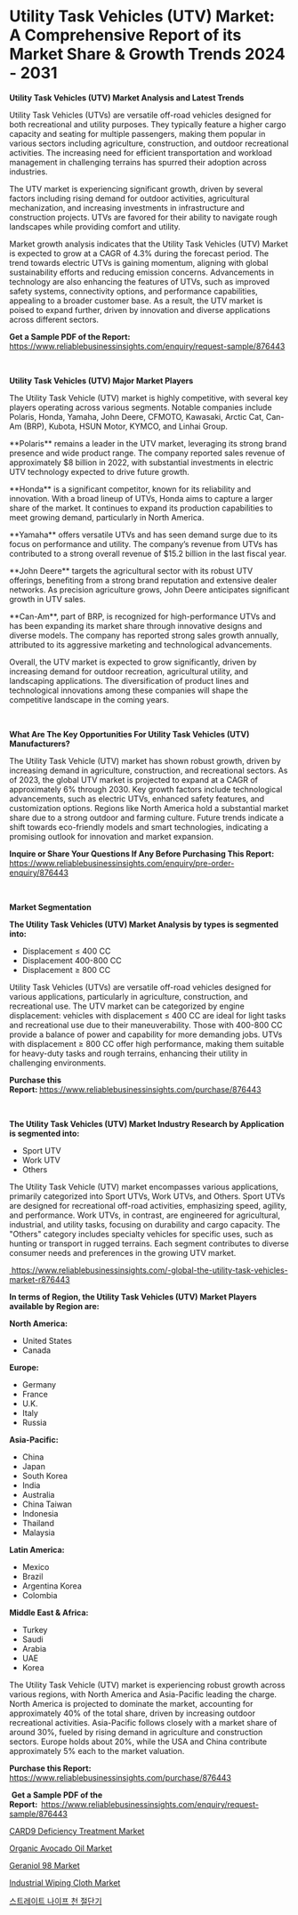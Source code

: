 <p><h1>Utility Task Vehicles (UTV) Market: A Comprehensive Report of its Market Share & Growth Trends 2024 - 2031</h1></p><p><strong>Utility Task Vehicles (UTV) Market Analysis and Latest Trends</strong></p>
<p><p>Utility Task Vehicles (UTVs) are versatile off-road vehicles designed for both recreational and utility purposes. They typically feature a higher cargo capacity and seating for multiple passengers, making them popular in various sectors including agriculture, construction, and outdoor recreational activities. The increasing need for efficient transportation and workload management in challenging terrains has spurred their adoption across industries.</p><p>The UTV market is experiencing significant growth, driven by several factors including rising demand for outdoor activities, agricultural mechanization, and increasing investments in infrastructure and construction projects. UTVs are favored for their ability to navigate rough landscapes while providing comfort and utility.</p><p>Market growth analysis indicates that the Utility Task Vehicles (UTV) Market is expected to grow at a CAGR of 4.3% during the forecast period. The trend towards electric UTVs is gaining momentum, aligning with global sustainability efforts and reducing emission concerns. Advancements in technology are also enhancing the features of UTVs, such as improved safety systems, connectivity options, and performance capabilities, appealing to a broader customer base. As a result, the UTV market is poised to expand further, driven by innovation and diverse applications across different sectors.</p></p>
<p><strong>Get a Sample PDF of the Report:&nbsp;</strong> <a href="https://www.reliablebusinessinsights.com/enquiry/request-sample/876443">https://www.reliablebusinessinsights.com/enquiry/request-sample/876443</a></p>
<p>&nbsp;</p>
<p><strong>Utility Task Vehicles (UTV) Major Market Players</strong></p>
<p><p>The Utility Task Vehicle (UTV) market is highly competitive, with several key players operating across various segments. Notable companies include Polaris, Honda, Yamaha, John Deere, CFMOTO, Kawasaki, Arctic Cat, Can-Am (BRP), Kubota, HSUN Motor, KYMCO, and Linhai Group.</p><p>**Polaris** remains a leader in the UTV market, leveraging its strong brand presence and wide product range. The company reported sales revenue of approximately $8 billion in 2022, with substantial investments in electric UTV technology expected to drive future growth.</p><p>**Honda** is a significant competitor, known for its reliability and innovation. With a broad lineup of UTVs, Honda aims to capture a larger share of the market. It continues to expand its production capabilities to meet growing demand, particularly in North America.</p><p>**Yamaha** offers versatile UTVs and has seen demand surge due to its focus on performance and utility. The company’s revenue from UTVs has contributed to a strong overall revenue of $15.2 billion in the last fiscal year.</p><p>**John Deere** targets the agricultural sector with its robust UTV offerings, benefiting from a strong brand reputation and extensive dealer networks. As precision agriculture grows, John Deere anticipates significant growth in UTV sales.</p><p>**Can-Am**, part of BRP, is recognized for high-performance UTVs and has been expanding its market share through innovative designs and diverse models. The company has reported strong sales growth annually, attributed to its aggressive marketing and technological advancements.</p><p>Overall, the UTV market is expected to grow significantly, driven by increasing demand for outdoor recreation, agricultural utility, and landscaping applications. The diversification of product lines and technological innovations among these companies will shape the competitive landscape in the coming years.</p></p>
<p>&nbsp;</p>
<p><strong>What Are The Key Opportunities For Utility Task Vehicles (UTV) Manufacturers?</strong></p>
<p><p>The Utility Task Vehicle (UTV) market has shown robust growth, driven by increasing demand in agriculture, construction, and recreational sectors. As of 2023, the global UTV market is projected to expand at a CAGR of approximately 6% through 2030. Key growth factors include technological advancements, such as electric UTVs, enhanced safety features, and customization options. Regions like North America hold a substantial market share due to a strong outdoor and farming culture. Future trends indicate a shift towards eco-friendly models and smart technologies, indicating a promising outlook for innovation and market expansion.</p></p>
<p><strong>Inquire or Share Your Questions If Any Before Purchasing This Report:</strong> <a href="https://www.reliablebusinessinsights.com/enquiry/pre-order-enquiry/876443">https://www.reliablebusinessinsights.com/enquiry/pre-order-enquiry/876443</a></p>
<p>&nbsp;</p>
<p><strong>Market Segmentation</strong></p>
<p><strong>The Utility Task Vehicles (UTV) Market Analysis by types is segmented into:</strong></p>
<p><ul><li>Displacement ≤ 400 CC</li><li>Displacement 400-800 CC</li><li>Displacement ≥ 800 CC</li></ul></p>
<p><p>Utility Task Vehicles (UTVs) are versatile off-road vehicles designed for various applications, particularly in agriculture, construction, and recreational use. The UTV market can be categorized by engine displacement: vehicles with displacement ≤ 400 CC are ideal for light tasks and recreational use due to their maneuverability. Those with 400-800 CC provide a balance of power and capability for more demanding jobs. UTVs with displacement ≥ 800 CC offer high performance, making them suitable for heavy-duty tasks and rough terrains, enhancing their utility in challenging environments.</p></p>
<p><strong>Purchase this Report:&nbsp;</strong><a href="https://www.reliablebusinessinsights.com/purchase/876443">https://www.reliablebusinessinsights.com/purchase/876443</a></p>
<p>&nbsp;</p>
<p><strong>The Utility Task Vehicles (UTV) Market Industry Research by Application is segmented into:</strong></p>
<p><ul><li>Sport UTV</li><li>Work UTV</li><li>Others</li></ul></p>
<p><p>The Utility Task Vehicle (UTV) market encompasses various applications, primarily categorized into Sport UTVs, Work UTVs, and Others. Sport UTVs are designed for recreational off-road activities, emphasizing speed, agility, and performance. Work UTVs, in contrast, are engineered for agricultural, industrial, and utility tasks, focusing on durability and cargo capacity. The "Others" category includes specialty vehicles for specific uses, such as hunting or transport in rugged terrains. Each segment contributes to diverse consumer needs and preferences in the growing UTV market.</p></p>
<p><a href="https://www.reliablebusinessinsights.com/-global-the-utility-task-vehicles-market-r876443">&nbsp;https://www.reliablebusinessinsights.com/-global-the-utility-task-vehicles-market-r876443</a></p>
<p><strong>In terms of Region, the Utility Task Vehicles (UTV) Market Players available by Region are:</strong></p>
<p>
    <p> <strong> North America: </strong>
        <ul>
            <li>United States</li>
            <li>Canada</li>
        </ul>
        </p> 
    <p> <strong> Europe: </strong>
        <ul>
            <li>Germany</li>
            <li>France</li>
            <li>U.K.</li>
            <li>Italy</li>
            <li>Russia</li>
        </ul>
        </p> 
    <p> <strong> Asia-Pacific: </strong>
        <ul>
            <li>China</li>
            <li>Japan</li>
            <li>South Korea</li>
            <li>India</li>
            <li>Australia</li>
            <li>China Taiwan</li>
            <li>Indonesia</li>
            <li>Thailand</li>
            <li>Malaysia</li>
        </ul>
        </p> 
    <p> <strong> Latin America: </strong>
        <ul>
            <li>Mexico</li>
            <li>Brazil</li>
            <li>Argentina Korea</li>
            <li>Colombia</li>
        </ul>
        </p> 
    <p> <strong> Middle East & Africa: </strong>
        <ul>
            <li>Turkey</li>
            <li>Saudi</li>
            <li>Arabia</li>
            <li>UAE</li>
            <li>Korea</li>
        </ul>
    </p>
    </p>
<p><p>The Utility Task Vehicle (UTV) market is experiencing robust growth across various regions, with North America and Asia-Pacific leading the charge. North America is projected to dominate the market, accounting for approximately 40% of the total share, driven by increasing outdoor recreational activities. Asia-Pacific follows closely with a market share of around 30%, fueled by rising demand in agriculture and construction sectors. Europe holds about 20%, while the USA and China contribute approximately 5% each to the market valuation.</p></p>
<p><strong>Purchase this Report: </strong><a href="https://www.reliablebusinessinsights.com/purchase/876443">https://www.reliablebusinessinsights.com/purchase/876443</a></p>
<p>&nbsp;<strong>Get a Sample PDF of the Report:&nbsp;&nbsp;</strong><a href="https://www.reliablebusinessinsights.com/enquiry/request-sample/876443">https://www.reliablebusinessinsights.com/enquiry/request-sample/876443</a></p>
<p><strong></strong></p>
<p><p><a href="https://www.linkedin.com/pulse/card9-deficiency-treatment-market-size-growing-cagr-117-ixp1f?trackingId=QnI5yhReT7GsQWU883o5Yw%3D%3D">CARD9 Deficiency Treatment Market</a></p><p><a href="https://medium.com/@kimvicki3211/the-organic-avocado-oil-market-report-analyzes-important-operational-and-performance-data-so-one-9ae6481543f0">Organic Avocado Oil Market</a></p><p><a href="https://issuu.com/reportprime-2/docs/geraniol-98-market-size-2030.pptx_16f864288c0bc4">Geraniol 98 Market</a></p><p><a href="https://issuu.com/reportprime-2/docs/industrial-wiping-cloth-market-size_cda55d2c496389">Industrial Wiping Cloth Market</a></p><p><a href="https://medium.com/@test11.4/2024%EB%85%84%EB%B6%80%ED%84%B0-2031%EB%85%84%EA%B9%8C%EC%A7%80-%EC%A7%81%EA%B0%81-%EC%B9%BC-%EC%B2%9C-%EC%A0%88%EB%8B%A8%EA%B8%B0-%EC%8B%9C%EC%9E%A5%EC%9D%98-%EC%88%98%EC%9D%B5-%EB%B6%84%EC%84%9D-%EB%B0%8F-%EC%84%B1%EC%9E%A5-%EC%A0%84%EB%A7%9D-%EC%A7%81%EA%B0%81-%EC%B9%BC-%EC%B2%9C-%EC%A0%88%EB%8B%A8%EA%B8%B0-%EC%8B%9C%EC%9E%A5-%EB%8F%99%ED%96%A5-%ED%83%90%EC%83%89-827e221e8b7b">스트레이트 나이프 천 절단기</a></p></p>